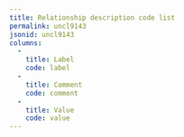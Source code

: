 ```yaml
---
title: Relationship description code list
permalink: uncl9143
jsonid: uncl9143
columns:
  - 
    title: Label
    code: label
  - 
    title: Comment
    code: comment
  - 
    title: Value
    code: value
---
```

